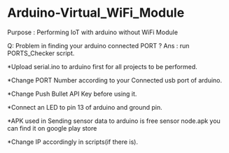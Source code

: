 # Arduino-Virtual_WiFi_Module
Purpose : Performing IoT with arduino without WiFi Module

Q: Problem in finding your arduino connected PORT ?
Ans : run PORTS_Checker script.
 

*Upload serial.ino to arduino first for all projects to be performed.
 
 *Change PORT Number according to your Connected usb port of arduino.
 
 *Change Push Bullet API Key before using it.
 
 *Connect an LED to pin 13 of arduino and ground pin.
 
 *APK used in Sending sensor data to arduino is free sensor node.apk you can find it on google play store
 
 *Change IP accordingly in scripts(if there is).
 
